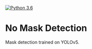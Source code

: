 [![Python 3.6](https://img.shields.io/badge/python-3.6-blue.svg)](https://www.python.org/downloads/release/python-360/)

# No Mask Detection

Mask detection trained on YOLOv5.
